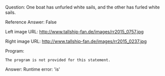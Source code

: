 Question: One boat has unfurled white sails, and the other has furled white sails.

Reference Answer: False

Left image URL: http://www.tallship-fan.de/images/rr2015_0757.jpg

Right image URL: http://www.tallship-fan.de/images/rr2015_0237.jpg

Program:

```
The program is not provided for this statement.
```
Answer: Runtime error: 'is'

